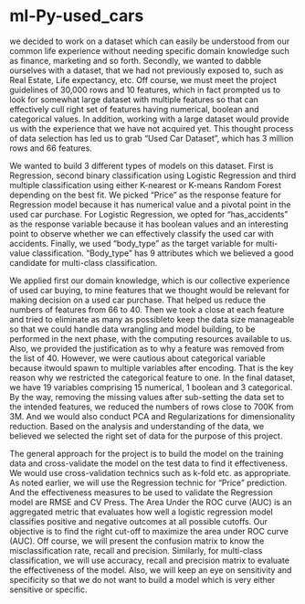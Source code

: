 # ml-Py-used_cars
we decided to work on a dataset which can easily be understood from our common life experience without needing specific domain knowledge such as finance, marketing and so forth. Secondly, we wanted to dabble ourselves with a dataset, that we had not previously exposed to, such as Real Estate, Life expectancy, etc. Off course, we must meet the project guidelines of 30,000 rows and 10 features, which in fact prompted us to look for somewhat large dataset with multiple features so that can effectively cull right set of features having numerical, boolean and categorical values. In addition, working with a large dataset would provide us with the experience that we have not acquired yet. This thought process of data selection has led us to grab “Used Car Dataset”, which has 3 million rows and 66 features.

We wanted to build 3 different types of models on this dataset. First is Regression, second binary classification using Logistic Regression and third multiple classification using either K-nearest or K-means Random Forest depending on the best fit. We picked “Price” as the response feature for Regression model because it has numerical value and a pivotal point in the used car purchase. For Logistic Regression, we opted for “has_accidents” as the response variable because it has boolean values and an interesting point to observe whether we can effectively classify the used car with accidents. Finally, we used “body_type” as the target variable for multi-value classification. “Body_type” has 9 attributes which we believed a good candidate for multi-class classification.

We applied first our domain knowledge, which is our collective experience of used car buying, to mine features that we thought would be relevant for making decision on a used car purchase. That helped us reduce the numbers of features from 66 to 40. Then we took a close at each feature and tried to eliminate as many as possibleto keep the data size manageable so that we could handle data wrangling and model building, to be performed in the next phase, with the computing resources available to us. Also, we provided the justification as to why a feature was removed from the list of 40. However, we were cautious about categorical variable because itwould spawn to multiple variables after encoding. That is the key reason why we restricted the categorical feature to one. In the final dataset, we have 19 variables comprising 15 numerical, 1 boolean and 3 categorical. By the way, removing the missing values after sub-setting the data set to the intended features, we reduced the numbers of rows close to 700K from 3M. And we would also conduct PCA and Regularizations for dimensionality reduction. Based on the analysis and understanding of the data, we believed we selected the right set of data for the purpose of this project.

The general approach for the project is to build the model on the training data and cross-validate the model on the test data to find it effectiveness. We would use cross-validation technics such as k-fold etc. as appropriate. As noted earlier, we will use the Regression technic for “Price” prediction. And the effectiveness measures to be used to validate the Regression model are RMSE and CV Press. The Area Under the ROC curve (AUC) is an aggregated metric that evaluates how well a logistic regression model classifies positive and negative outcomes at all possible cutoffs. Our objective is to find the right cut-off to maximize the area under ROC curve (AUC). Off course, we will present the confusion matrix to know the misclassification rate, recall and precision. Similarly, for multi-class classification, we will use accuracy, recall and precision matrix to evaluate the effectiveness of the model. Also, we will keep an eye on sensitivity and specificity so that we do not want to build a model which is very either sensitive or specific. 
